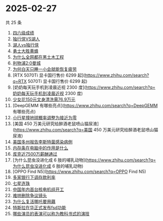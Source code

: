 # 2025-02-27

共 25 条

<!-- BEGIN ZHIHUSEARCH -->
<!-- 最后更新时间 Thu Feb 27 2025 22:20:54 GMT+0800 (China Standard Time) -->
1. [四六级成绩](https://www.zhihu.com/search?q=四六级成绩)
1. [独行侠VS湖人](https://www.zhihu.com/search?q=独行侠VS湖人)
1. [湖人vs独行侠](https://www.zhihu.com/search?q=湖人vs独行侠)
1. [勇士大胜黄蜂](https://www.zhihu.com/search?q=勇士大胜黄蜂)
1. [为什么全网都在黑土木工程](https://www.zhihu.com/search?q=为什么全网都在黑土木工程)
1. [利物浦2:0曼城](https://www.zhihu.com/search?q=利物浦2:0曼城)
1. [为何白天只睡一小会就能恢复疲劳](https://www.zhihu.com/search?q=为何白天只睡一小会就能恢复疲劳)
1. [RTX 5070Ti 显卡国行售价 6299 起](https://www.zhihu.com/search?q=RTX 5070Ti 显卡国行售价 6299 起)
1. [奶奶每天玩手机到凌晨近视 2300 度](https://www.zhihu.com/search?q=奶奶每天玩手机到凌晨近视 2300 度)
1. [少女花150元文身清洗需76.9万元](https://www.zhihu.com/search?q=少女花150元文身清洗需76.9万元)
1. [DeepGEMM 有哪些亮点](https://www.zhihu.com/search?q=DeepGEMM 有哪些亮点)
1. [小行星撞地球概率调整为接近为零](https://www.zhihu.com/search?q=小行星撞地球概率调整为接近为零)
1. [美国 450 万美元研究给醉酒老鼠喷山猫尿液](https://www.zhihu.com/search?q=美国 450 万美元研究给醉酒老鼠喷山猫尿液)
1. [美国多州报告李斯特菌感染病例](https://www.zhihu.com/search?q=美国多州报告李斯特菌感染病例)
1. [内存条在电脑中的作用是什么](https://www.zhihu.com/search?q=内存条在电脑中的作用是什么)
1. [库克近7500万薪酬通过](https://www.zhihu.com/search?q=库克近7500万薪酬通过)
1. [为什么昆虫没进化成 6 肢的哺乳动物](https://www.zhihu.com/search?q=为什么昆虫没进化成 6 肢的哺乳动物)
1. [OPPO Find N5](https://www.zhihu.com/search?q=OPPO Find N5)
1. [多家银行下调存款利率](https://www.zhihu.com/search?q=多家银行下调存款利率)
1. [七星连珠](https://www.zhihu.com/search?q=七星连珠)
1. [中国年内首台核电机组开工](https://www.zhihu.com/search?q=中国年内首台核电机组开工)
1. [难哄删除争议镜头](https://www.zhihu.com/search?q=难哄删除争议镜头)
1. [为什么复活哪吒要用藕](https://www.zhihu.com/search?q=为什么复活哪吒要用藕)
1. [特斯拉在华正式发布fsd功能](https://www.zhihu.com/search?q=特斯拉在华正式发布fsd功能)
1. [哪些演员的表演可以称为教科书式的演技](https://www.zhihu.com/search?q=哪些演员的表演可以称为教科书式的演技)
<!-- END ZHIHUSEARCH -->
